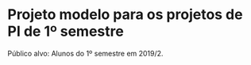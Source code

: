 # Projeto modelo para os projetos de PI de 1º semestre

Público alvo: Alunos do 1º semestre em 2019/2.